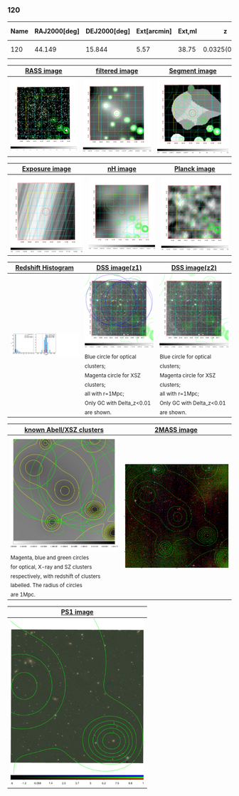 <div STYLE="page-break-after: always;"></div>

### 120

|Name|RAJ2000[deg]|DEJ2000[deg] |Ext[arcmin]| Ext,ml | z | z_src| C|GC(XSZ,Delta_z<0.01)| GC(OPT,Delta_z<0.01)|GC| R_sig[arcmin] | R500[arcmin] | R500[Mpc]| CRsig[c/s] | CR500[c/s] |L500[1E44 erg/s]|F500[1E-12 erg/s/cm^2]| M500[1E14 Msun]|Tx[keV]|Cnt_sig|Beta|Rc[arcmin]|Comment|Alias|
|---|---|---|---|---|---|------|---|--------|---------|----------|---|---|---|---|---|---|---|---|---|---|---|---|---|---|
|120| 44.149| 15.844| 5.57| 38.75| 0.0325(0.005)| z1, z_opt| S| -| A, N| A, N| 47.530| 17.886| 0.696| 0.510(0.080)| 0.462(0.073)| 0.182(0.038)| 7.455(1.557)| 0.99(0.11)| 2.15(0.15)| 317.8| 0.502(-0.002+0.003)| 9.661(-0.152+0.193)| -| t285|

|[RASS image](../image/120/120_img.pdf)|[filtered image](../image/120/120_fil.pdf)|[Segment image](../image/120/120_seg.pdf)|
|-------------------|--------------------|-------------------|
| <img src="../image/120/120_img.png" width="300">  | <img src="../image/120/120_fil.png" width="300">   | <img src="../image/120/120_seg.png" width="300">  |

|[Exposure image](../image/120/120_mex.pdf)| [nH image](../image/120/120_nh.pdf)| [Planck image](../image/120/120_p.pdf)|
|-------------------|--------------------|-------------------|
|<img src="../image/120/120_mex.png" width="300">   | <img src="../image/120/120_nh.png" width="300">    | <img src="../image/120/120_p.png" width="300"> |

|[Redshift Histogram](../image/120/120_zg.pdf) | [DSS image(z1)](../image/120/120_dss_z1.pdf)      |  [DSS image(z2)](../image/120/120_dss_z2.pdf)    |
|-------------------|--------------------|-------------------|
|<img src="../image/120/120_zg.png" width="300"> |<img src="../image/120/120_dss_z1.png" width="300"> <sub><br>Blue circle for optical clusters; <br>Magenta circle for XSZ clusters; <br>all with r=1Mpc; <br>Only GC with Delta_z<0.01 are shown. </sub>| <img src="../image/120/120_dss_z2.png" width="300"><sub><br>Blue circle for optical clusters; <br>Magenta circle for XSZ clusters; <br>all with r=1Mpc; <br>Only GC with Delta_z<0.01 are shown. </sub> |

|[known Abell/XSZ clusters](../image/120/120_gc.pdf) | [2MASS image](../image/120/120_2mass.pdf)      |
|-------------------|-------------------|
|<img src=../image/120/120_gc.png width="300"> <br><sub>Magenta, blue and green circles <br>for optical, X-ray and SZ clusters <br>respectively, with redshift of clusters <br>labelled. The radius of circles <br>are 1Mpc.</sub>|<img src="../image/120/120_2mass.png" width="300">  |

|[PS1 image](../image/120/120_ps1.pdf)            |
|-------------------|
| <img src="../image/120/120_ps1.pdf" width="300">  |
